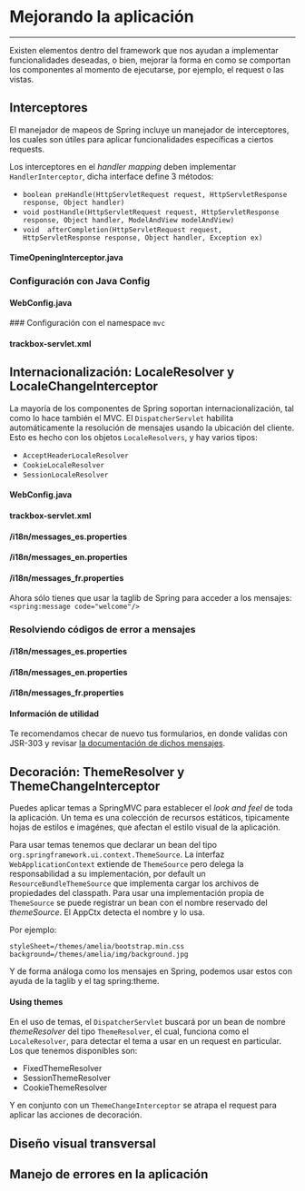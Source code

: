 # Mejorando la aplicación

------

Existen elementos dentro del framework que nos ayudan a implementar funcionalidades deseadas, o bien, mejorar la forma en como se comportan los componentes al momento de ejecutarse, por ejemplo, el request o las vistas.

## Interceptores

El manejador de mapeos de Spring incluye un manejador de interceptores, los cuales son útiles para aplicar funcionalidades específicas a ciertos requests.

Los interceptores en el _handler mapping_ deben implementar `HandlerInterceptor`, dicha interface define 3 métodos:

* `boolean preHandle(HttpServletRequest request, HttpServletResponse response, Object handler)`
* `void postHandle(HttpServletRequest request, HttpServletResponse response, Object handler, ModelAndView modelAndView)`
* `void  afterCompletion(HttpServletRequest request, HttpServletResponse response, Object handler, Exception ex)`

<div class="row">
  <div class="col-md-12">
    <h4><i class="icon-code"></i> TimeOpeningInterceptor.java</h4>
    <script type="syntaxhighlighter" class="brush: java;"><![CDATA[
  package com.makingdevs.practica12;

import java.util.Calendar;

import javax.servlet.http.HttpServletRequest;
import javax.servlet.http.HttpServletResponse;

import org.apache.commons.logging.Log;
import org.apache.commons.logging.LogFactory;
import org.springframework.web.servlet.HandlerInterceptor;
import org.springframework.web.servlet.ModelAndView;

public class TimeOpeningInterceptor implements HandlerInterceptor {

  private Log log = LogFactory.getLog(TimeOpeningInterceptor.class);
  private int openingTime = 0;
  private int closingTime = 50;

  @Override
  public boolean preHandle(HttpServletRequest request, HttpServletResponse response, Object handler) throws Exception {
    log.debug("preHandle()");
    log.debug(request);
    log.debug(response);
    log.debug(handler);
    Calendar cal = Calendar.getInstance();
    int hour = cal.get(Calendar.SECOND);
    if (openingTime <= hour && hour < closingTime) {
      return true;
    } else {
      response.sendRedirect("http://makingdevs.com");
      return false;
    }
  }

  @Override
  public void postHandle(HttpServletRequest request, HttpServletResponse response, Object handler,
      ModelAndView modelAndView) throws Exception {
    log.debug("postHandle()");
    log.debug(request);
    log.debug(response);
    log.debug(handler);
    log.debug(modelAndView);
  }

  @Override
  public void afterCompletion(HttpServletRequest request, HttpServletResponse response, Object handler, Exception ex)
      throws Exception {
    log.debug("afterCompletion()");
    log.debug(request);
    log.debug(response);
    log.debug(handler);
    log.debug(ex);
  }

}
    ]]></script>
  </div> 
</div>


### Configuración con Java Config

<div class="row">
  <div class="col-md-12">
    <h4><i class="icon-code"></i> WebConfig.java</h4>
    <script type="syntaxhighlighter" class="brush: java;"><![CDATA[
@Configuration
@EnableWebMvc
@ComponentScan(basePackages = { "com.makingdevs.practica7", "com.makingdevs.practica4", "com.makingdevs.practica5",
    "com.makingdevs.practica6", "com.makingdevs.practica9", "com.makingdevs.practica10", "com.makingdevs.practica11" })
public class WebConfig extends WebMvcConfigurerAdapter {
  
  @Override
  public void addInterceptors(InterceptorRegistry registry) {
    registry.addInterceptor(new TimeOpeningInterceptor());
  }

  // Mor configuration

}
    ]]></script>
  </div> 
</div>

### Configuración con el namespace `mvc`

<div class="row">
  <div class="col-md-12">
    <h4><i class="icon-code"></i> trackbox-servlet.xml</h4>
    <script type="syntaxhighlighter" class="brush: xml;"><![CDATA[
<mvc:interceptors>
  <bean class="com.makingdevs.practica12.TimeOpeningInterceptor" />
</mvc:interceptors>
    ]]></script>
  </div> 
</div>

## Internacionalización: LocaleResolver y LocaleChangeInterceptor

La mayoría de los componentes de Spring soportan internacionalización, tal como lo hace también el MVC. El `DispatcherServlet` habilita automáticamente la resolución de mensajes usando la ubicación del cliente. Esto es hecho con los objetos `LocaleResolvers`, y hay varios tipos:

* `AcceptHeaderLocaleResolver`
* `CookieLocaleResolver`
* `SessionLocaleResolver`

<div class="row">
  <div class="col-md-12">
    <h4><i class="icon-code"></i> WebConfig.java</h4>
    <script type="syntaxhighlighter" class="brush: java;"><![CDATA[
@Configuration
@EnableWebMvc
@ComponentScan(basePackages = { "com.makingdevs.practica7", "com.makingdevs.practica4", "com.makingdevs.practica5",
    "com.makingdevs.practica6", "com.makingdevs.practica9", "com.makingdevs.practica10", "com.makingdevs.practica11" })
public class WebConfig extends WebMvcConfigurerAdapter {
  
  @Bean
  public MessageSource messageSource(){
    // Hey ma! Look...
    // http://docs.spring.io/spring/docs/4.0.0.RELEASE/javadoc-api/org/springframework/context/support/ReloadableResourceBundleMessageSource.html
    ReloadableResourceBundleMessageSource ms = new ReloadableResourceBundleMessageSource();
    ms.setBasenames("classpath:/i18n/messages");
    //ms.setDefaultEncoding("UTF-8");
    return ms;
  }
  
  @Bean
  public LocaleResolver localeResolver(){
    SessionLocaleResolver localeResolver = new SessionLocaleResolver();
    localeResolver.setDefaultLocale(new Locale("es"));
    return localeResolver;
  }
  
  @Override
  public void addInterceptors(InterceptorRegistry registry) {
    LocaleChangeInterceptor localeInterceptor = new LocaleChangeInterceptor();
    localeInterceptor.setParamName("lang");
    registry.addInterceptor(new TimeOpeningInterceptor());
    registry.addInterceptor(localeInterceptor).addPathPatterns("/");
  }

  // More beans definition
}
    ]]></script>
  </div> 
</div>

<div class="row">
  <div class="col-md-12">
    <h4><i class="icon-code"></i> trackbox-servlet.xml</h4>
    <script type="syntaxhighlighter" class="brush: xml;"><![CDATA[
<bean id="messageSource"
  class="org.springframework.context.support.ReloadableResourceBundleMessageSource">
  <property name="basename" value="classpath:/i18n/messages" />
</bean>

<bean id="localeResolver"
    class="org.springframework.web.servlet.i18n.SessionLocaleResolver">
    <property name="defaultLocale" value="en"/>
</bean>

<mvc:interceptors>
  <bean class="com.makingdevs.practica12.TimeOpeningInterceptor" />
  <mvc:interceptor>
    <mvc:mapping path="/*" />
    <bean class="org.springframework.web.servlet.i18n.LocaleChangeInterceptor">
      <property name="paramName" value="lang" />
    </bean>
  </mvc:interceptor>
</mvc:interceptors>
    ]]></script>
  </div> 
</div>

<div class="row">
  <div class="col-md-4">
    <h4><i class="icon-code"></i> /i18n/messages_es.properties</h4>
    <script type="syntaxhighlighter" class="brush: plain;"><![CDATA[
home=Inicio
about=Acerca de... 
contact=Contáctanos
welcome=Bienvenido a tu entrenamiento!
    ]]></script>
  </div> 
  <div class="col-md-4">
    <h4><i class="icon-code"></i> /i18n/messages_en.properties</h4>
    <script type="syntaxhighlighter" class="brush: plain;"><![CDATA[
home=Home
about=About us
contact=Contact us
welcome=Welcome to your training!
    ]]></script>
  </div> 
  <div class="col-md-4">
    <h4><i class="icon-code"></i> /i18n/messages_fr.properties</h4>
    <script type="syntaxhighlighter" class="brush: plain;"><![CDATA[
home=Maison
about=à propos de nous 
contact=contactez-nous
welcome=Bienvenue dans votre formation!
    ]]></script>
  </div> 
</div>

Ahora sólo tienes que usar la taglib de Spring para acceder a los mensajes: `<spring:message code="welcome"/>`

### Resolviendo códigos de error a mensajes

<div class="row">
  <div class="col-md-4">
    <h4><i class="icon-code"></i> /i18n/messages_es.properties</h4>
    <script type="syntaxhighlighter" class="brush: plain;"><![CDATA[
home=Inicio
about=Acerca de... 
contact=Contáctanos
welcome=Bienvenido a tu entrenamiento!
name.empty=El nombre es requerido
codename.empty=El código no puede ser vacío
codename.toolong=El nombre código es muy largo
typeMismatch.java.util.Date=El formato de la fecha es incorrecto
    ]]></script>
  </div> 
  <div class="col-md-4">
    <h4><i class="icon-code"></i> /i18n/messages_en.properties</h4>
    <script type="syntaxhighlighter" class="brush: plain;"><![CDATA[
home=Home
about=About us
contact=Contact us
welcome=Welcome to your training!
name.empty=Name required
codename.empty=Code name is required too
codename.toolong=Code Name so long, too long
typeMismatch.java.util.Date=The date is malformed
    ]]></script>
  </div> 
  <div class="col-md-4">
    <h4><i class="icon-code"></i> /i18n/messages_fr.properties</h4>
    <script type="syntaxhighlighter" class="brush: plain;"><![CDATA[
home=Maison
about=à propos de nous 
contact=contactez-nous
welcome=Bienvenue dans votre formation!
name.empty=nom nécessaire
codename.empty=Nom de code est nécessaire aussi
codename.toolong=Nom de code si longtemps, trop longtemps
typeMismatch.java.util.Date=La date est incorrect
    ]]></script>
  </div> 
</div>

<div class="bs-callout bs-callout-info">
<h4><i class="icon-coffee"></i> Información de utilidad</h4>
  <p>
    Te recomendamos checar de nuevo tus formularios, en donde validas con JSR-303 y revisar <a href="http://beanvalidation.org/1.0/spec/#standard-resolver-messages">la documentación de dichos mensajes</a>.
  </p>
</div>

## Decoración: ThemeResolver y ThemeChangeInterceptor

Puedes aplicar temas a SpringMVC para establecer el _look and feel_ de toda la aplicación. Un tema es una colección de recursos estáticos, tipicamente hojas de estilos e imagénes, que afectan el estilo visual de la aplicación.

Para usar temas tenemos que declarar un bean del tipo `org.springframework.ui.context.ThemeSource`. La interfaz `WebApplicationContext` extiende de `ThemeSource` pero delega la responsabilidad a su implementación, por default un `ResourceBundleThemeSource` que implementa cargar los archivos de propiedades del classpath. Para usar una implementación propia de `ThemeSource` se puede registrar un bean con el nombre reservado del _themeSource_. El AppCtx detecta el nombre y lo usa.

Por ejemplo:

```
styleSheet=/themes/amelia/bootstrap.min.css
background=/themes/amelia/img/background.jpg
```

Y de forma análoga como los mensajes en Spring, podemos usar estos con ayuda de la taglib y el tag spring:theme.

<div class="row">
  <div class="col-md-12">
    <h4><i class="icon-code"></i> Using themes</h4>
    <script type="syntaxhighlighter" class="brush: xml;"><![CDATA[
<%@ taglib prefix="spring" uri="http://www.springframework.org/tags"%>
<html>
<head>
  <link rel="stylesheet" href="<spring:theme code=styleSheet/>" type="text/css"/>
</head>
<body style="background=<spring:theme code=background/>">
...
</body>
</html>
    ]]></script>
  </div> 
</div>

En el uso de temas, el `DispatcherServlet` buscará por un bean de nombre _themeResolver_ del tipo `ThemeResolver`, el cual, funciona como el `LocaleResolver`, para detectar el tema a usar en un request en particular. Los que tenemos disponibles son:

* FixedThemeResolver
* SessionThemeResolver
* CookieThemeResolver

Y en conjunto con un `ThemeChangeInterceptor` se atrapa el request para aplicar las acciones de decoración.



## Diseño visual transversal



## Manejo de errores en la aplicación


